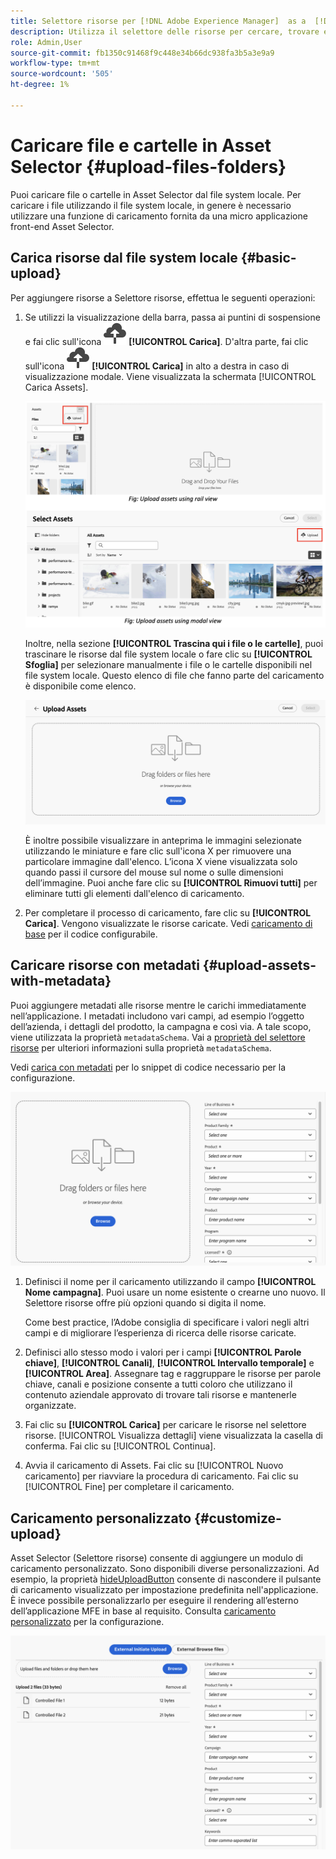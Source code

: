 ```yaml
---
title: Selettore risorse per [!DNL Adobe Experience Manager]  as a  [!DNL Cloud Service]
description: Utilizza il selettore delle risorse per cercare, trovare e recuperare i metadati e le rappresentazioni delle risorse all’interno dell’applicazione.
role: Admin,User
source-git-commit: fb1350c91468f9c448e34b66dc938fa3b5a3e9a9
workflow-type: tm+mt
source-wordcount: '505'
ht-degree: 1%

---
```



# Caricare file e cartelle in Asset Selector {#upload-files-folders}

Puoi caricare file o cartelle in Asset Selector dal file system locale. Per caricare i file utilizzando il file system locale, in genere è necessario utilizzare una funzione di caricamento fornita da una micro applicazione front-end Asset Selector.

## Carica risorse dal file system locale {#basic-upload}

Per aggiungere risorse a Selettore risorse, effettua le seguenti operazioni:

1. Se utilizzi la visualizzazione della barra, passa ai puntini di sospensione e fai clic sull&#39;icona ![carica](assets/upload-icon.svg) **[!UICONTROL Carica]**. D&#39;altra parte, fai clic sull&#39;icona ![carica](assets/upload-icon.svg) **[!UICONTROL Carica]** in alto a destra in caso di visualizzazione modale. Viene visualizzata la schermata [!UICONTROL Carica Assets].

   ![Carica risorse nel selettore risorse](assets/upload-assets.png)

   Inoltre, nella sezione **[!UICONTROL Trascina qui i file o le cartelle]**, puoi trascinare le risorse dal file system locale o fare clic su **[!UICONTROL Sfoglia]** per selezionare manualmente i file o le cartelle disponibili nel file system locale. Questo elenco di file che fanno parte del caricamento è disponibile come elenco.

   ![Carica risorse di base in Asset Selector](assets/basic-upload.png)

   È inoltre possibile visualizzare in anteprima le immagini selezionate utilizzando le miniature e fare clic sull&#39;icona X per rimuovere una particolare immagine dall&#39;elenco. L’icona X viene visualizzata solo quando passi il cursore del mouse sul nome o sulle dimensioni dell’immagine. Puoi anche fare clic su **[!UICONTROL Rimuovi tutti]** per eliminare tutti gli elementi dall&#39;elenco di caricamento.

1. Per completare il processo di caricamento, fare clic su **[!UICONTROL Carica]**. Vengono visualizzate le risorse caricate. Vedi [caricamento di base](asset-selector-customization.md#basic-upload) per il codice configurabile.

## Caricare risorse con metadati {#upload-assets-with-metadata}

Puoi aggiungere metadati alle risorse mentre le carichi immediatamente nell’applicazione. I metadati includono vari campi, ad esempio l’oggetto dell’azienda, i dettagli del prodotto, la campagna e così via. A tale scopo, viene utilizzata la proprietà `metadataSchema`. Vai a [proprietà del selettore risorse](asset-selector-properties.md) per ulteriori informazioni sulla proprietà `metadataSchema`.

Vedi [carica con metadati](#upload-with-metadata) per lo snippet di codice necessario per la configurazione.

![carica risorse con metadati](assets/upload-with-metadata.png)

1. Definisci il nome per il caricamento utilizzando il campo **[!UICONTROL Nome campagna]**. Puoi usare un nome esistente o crearne uno nuovo. Il Selettore risorse offre più opzioni quando si digita il nome.

   Come best practice, l’Adobe consiglia di specificare i valori negli altri campi e di migliorare l’esperienza di ricerca delle risorse caricate.

1. Definisci allo stesso modo i valori per i campi **[!UICONTROL Parole chiave]**, **[!UICONTROL Canali]**, **[!UICONTROL Intervallo temporale]** e **[!UICONTROL Area]**. Assegnare tag e raggruppare le risorse per parole chiave, canali e posizione consente a tutti coloro che utilizzano il contenuto aziendale approvato di trovare tali risorse e mantenerle organizzate.

1. Fai clic su **[!UICONTROL Carica]** per caricare le risorse nel selettore risorse. [!UICONTROL Visualizza dettagli] viene visualizzata la casella di conferma. Fai clic su [!UICONTROL Continua].

1. Avvia il caricamento di Assets. Fai clic su [!UICONTROL Nuovo caricamento] per riavviare la procedura di caricamento. Fai clic su [!UICONTROL Fine] per completare il caricamento.


## Caricamento personalizzato {#customize-upload}

Asset Selector (Selettore risorse) consente di aggiungere un modulo di caricamento personalizzato. Sono disponibili diverse personalizzazioni. Ad esempio, la proprietà [hideUploadButton](#asset-selector-properties.md) consente di nascondere il pulsante di caricamento visualizzato per impostazione predefinita nell&#39;applicazione. È invece possibile personalizzarlo per eseguire il rendering all’esterno dell’applicazione MFE in base al requisito. Consulta [caricamento personalizzato](#asset-selector-customization.md#customized-upload) per la configurazione.

![Caricamento personalizzato](assets/customized-upload.png)


